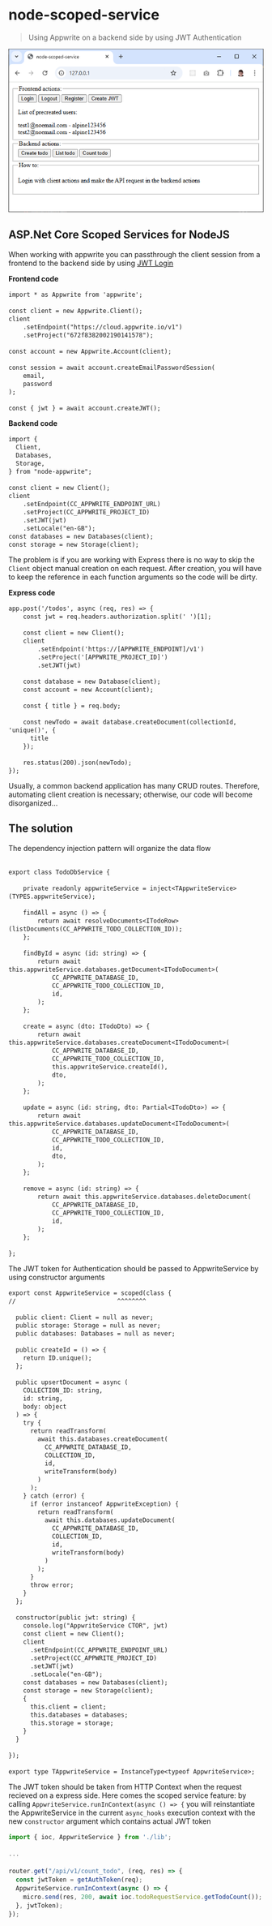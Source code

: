 # node-scoped-service

> Using Appwrite on a backend side by using JWT Authentication

![screenshot](./docs/screenshot.PNG)

## ASP.Net Core Scoped Services for NodeJS

When working with appwrite you can passthrough the client session from a frontend to the backend side by using [JWT Login](https://appwrite.io/docs/products/auth/jwt)

**Frontend code**

```tsx
import * as Appwrite from 'appwrite';

const client = new Appwrite.Client();
client
    .setEndpoint("https://cloud.appwrite.io/v1")
    .setProject("672f8382002190141578");

const account = new Appwrite.Account(client);

const session = await account.createEmailPasswordSession(
    email,
    password
);

const { jwt } = await account.createJWT();
```

**Backend code**

```tsx
import {
  Client,
  Databases,
  Storage,
} from "node-appwrite";

const client = new Client();
client
    .setEndpoint(CC_APPWRITE_ENDPOINT_URL)
    .setProject(CC_APPWRITE_PROJECT_ID)
    .setJWT(jwt)
    .setLocale("en-GB");
const databases = new Databases(client);
const storage = new Storage(client);
```

The problem is if you are working with Express there is no way to skip the `Client` object manual creation on each request. After creation, you will have to keep the reference in each function arguments so the code will be dirty.

**Express code**

```tsx
app.post('/todos', async (req, res) => {
    const jwt = req.headers.authorization.split(' ')[1];

    const client = new Client();
    client
        .setEndpoint('https://[APPWRITE_ENDPOINT]/v1')
        .setProject('[APPWRITE_PROJECT_ID]')
        .setJWT(jwt)

    const database = new Database(client);
    const account = new Account(client);

    const { title } = req.body;

    const newTodo = await database.createDocument(collectionId, 'unique()', {
      title
    });

    res.status(200).json(newTodo);
});
```

Usually, a common backend application has many CRUD routes. Therefore, automating client creation is necessary; otherwise, our code will become disorganized...

## The solution

The dependency injection pattern will organize the data flow

```tsx

export class TodoDbService {

    private readonly appwriteService = inject<TAppwriteService>(TYPES.appwriteService);

    findAll = async () => {
        return await resolveDocuments<ITodoRow>(listDocuments(CC_APPWRITE_TODO_COLLECTION_ID));
    };

    findById = async (id: string) => {
        return await this.appwriteService.databases.getDocument<ITodoDocument>(
            CC_APPWRITE_DATABASE_ID,
            CC_APPWRITE_TODO_COLLECTION_ID,
            id,
        );
    };

    create = async (dto: ITodoDto) => {
        return await this.appwriteService.databases.createDocument<ITodoDocument>(
            CC_APPWRITE_DATABASE_ID,
            CC_APPWRITE_TODO_COLLECTION_ID,
            this.appwriteService.createId(),
            dto,
        );
    };

    update = async (id: string, dto: Partial<ITodoDto>) => {
        return await this.appwriteService.databases.updateDocument<ITodoDocument>(
            CC_APPWRITE_DATABASE_ID,
            CC_APPWRITE_TODO_COLLECTION_ID,
            id,
            dto,
        );
    };

    remove = async (id: string) => {
        return await this.appwriteService.databases.deleteDocument(
            CC_APPWRITE_DATABASE_ID,
            CC_APPWRITE_TODO_COLLECTION_ID,
            id,
        );
    };

};
```

The JWT token for Authentication should be passed to AppwriteService by using constructor arguments

```tsx
export const AppwriteService = scoped(class {
//                            ^^^^^^^^

  public client: Client = null as never;
  public storage: Storage = null as never;
  public databases: Databases = null as never;

  public createId = () => {
    return ID.unique();
  };

  public upsertDocument = async (
    COLLECTION_ID: string,
    id: string,
    body: object
  ) => {
    try {
      return readTransform(
        await this.databases.createDocument(
          CC_APPWRITE_DATABASE_ID,
          COLLECTION_ID,
          id,
          writeTransform(body)
        )
      );
    } catch (error) {
      if (error instanceof AppwriteException) {
        return readTransform(
          await this.databases.updateDocument(
            CC_APPWRITE_DATABASE_ID,
            COLLECTION_ID,
            id,
            writeTransform(body)
          )
        );
      }
      throw error;
    }
  };

  constructor(public jwt: string) {
    console.log("AppwriteService CTOR", jwt)
    const client = new Client();
    client
      .setEndpoint(CC_APPWRITE_ENDPOINT_URL)
      .setProject(CC_APPWRITE_PROJECT_ID)
      .setJWT(jwt)
      .setLocale("en-GB");
    const databases = new Databases(client);
    const storage = new Storage(client);
    {
      this.client = client;
      this.databases = databases;
      this.storage = storage;
    }
  }

});

export type TAppwriteService = InstanceType<typeof AppwriteService>;
```

The JWT token should be taken from HTTP Context when the request recieved on a express side. Here comes the scoped service feature: by calling `AppwriteService.runInContext(async () => {` you will reinstantiate the AppwriteService in the current `async_hooks` execution context with the new `constructor` argument which contains actual JWT token

```javascript
import { ioc, AppwriteService } from './lib';

...

router.get("/api/v1/count_todo", (req, res) => {
  const jwtToken = getAuthToken(req);
  AppwriteService.runInContext(async () => {
    micro.send(res, 200, await ioc.todoRequestService.getTodoCount());
  }, jwtToken);
});
```
